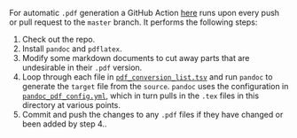 For automatic `.pdf` generation a GitHub Action [here](../workflows/addPDF.yml) runs upon every push or pull request to the `master` branch. It performs the following steps:

1. Check out the repo.
2. Install `pandoc` and `pdflatex`.
3. Modify some markdown documents to cut away parts that are undesirable in their `.pdf` version.
4. Loop through each file in [`pdf_conversion_list.tsv`](pdf_conversion_list.tsv) and run `pandoc` to generate the `target` file from the `source`. `pandoc` uses the configuration in [`pandoc_pdf_config.yml`](pandoc_pdf_config.yml), which in turn pulls in the `.tex` files in this directory at various points.
5. Commit and push the changes to any `.pdf` files if they have changed or been added by step 4..
